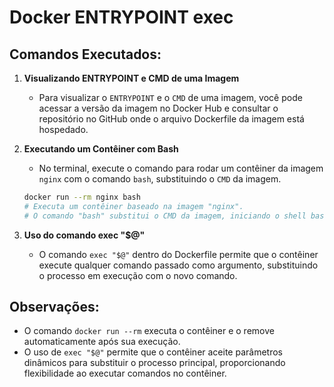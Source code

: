 # Docker ENTRYPOINT exec

## Comandos Executados:

1. **Visualizando ENTRYPOINT e CMD de uma Imagem**
   - Para visualizar o `ENTRYPOINT` e o `CMD` de uma imagem, você pode acessar a versão da imagem no Docker Hub e consultar o repositório no GitHub onde o arquivo Dockerfile da imagem está hospedado.

2. **Executando um Contêiner com Bash**
   - No terminal, execute o comando para rodar um contêiner da imagem `nginx` com o comando `bash`, substituindo o `CMD` da imagem.
   ```bash
   docker run --rm nginx bash
   # Executa um contêiner baseado na imagem "nginx".
   # O comando "bash" substitui o CMD da imagem, iniciando o shell bash no contêiner.
   ```

3. **Uso do comando exec "$@"**
   - O comando `exec "$@"` dentro do Dockerfile permite que o contêiner execute qualquer comando passado como argumento, substituindo o processo em execução com o novo comando.

## Observações:
- O comando `docker run --rm` executa o contêiner e o remove automaticamente após sua execução.
- O uso de `exec "$@"` permite que o contêiner aceite parâmetros dinâmicos para substituir o processo principal, proporcionando flexibilidade ao executar comandos no contêiner.
